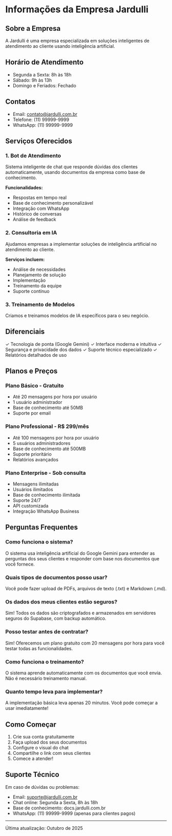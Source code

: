 # Informações da Empresa Jardulli

## Sobre a Empresa

A Jardulli é uma empresa especializada em soluções inteligentes de atendimento ao cliente usando inteligência artificial.

## Horário de Atendimento

- Segunda a Sexta: 8h às 18h
- Sábado: 9h às 13h
- Domingo e Feriados: Fechado

## Contatos

- Email: contato@jardulli.com.br
- Telefone: (11) 99999-9999
- WhatsApp: (11) 99999-9999

## Serviços Oferecidos

### 1. Bot de Atendimento
Sistema inteligente de chat que responde dúvidas dos clientes automaticamente, usando documentos da empresa como base de conhecimento.

**Funcionalidades:**
- Respostas em tempo real
- Base de conhecimento personalizável
- Integração com WhatsApp
- Histórico de conversas
- Análise de feedback

### 2. Consultoria em IA
Ajudamos empresas a implementar soluções de inteligência artificial no atendimento ao cliente.

**Serviços incluem:**
- Análise de necessidades
- Planejamento de solução
- Implementação
- Treinamento da equipe
- Suporte contínuo

### 3. Treinamento de Modelos
Criamos e treinamos modelos de IA específicos para o seu negócio.

## Diferenciais

✓ Tecnologia de ponta (Google Gemini)
✓ Interface moderna e intuitiva
✓ Segurança e privacidade dos dados
✓ Suporte técnico especializado
✓ Relatórios detalhados de uso

## Planos e Preços

### Plano Básico - Gratuito
- Até 20 mensagens por hora por usuário
- 1 usuário administrador
- Base de conhecimento até 50MB
- Suporte por email

### Plano Professional - R$ 299/mês
- Até 100 mensagens por hora por usuário
- 5 usuários administradores
- Base de conhecimento até 500MB
- Suporte prioritário
- Relatórios avançados

### Plano Enterprise - Sob consulta
- Mensagens ilimitadas
- Usuários ilimitados
- Base de conhecimento ilimitada
- Suporte 24/7
- API customizada
- Integração WhatsApp Business

## Perguntas Frequentes

### Como funciona o sistema?
O sistema usa inteligência artificial do Google Gemini para entender as perguntas dos seus clientes e responder com base nos documentos que você fornece.

### Quais tipos de documentos posso usar?
Você pode fazer upload de PDFs, arquivos de texto (.txt) e Markdown (.md).

### Os dados dos meus clientes estão seguros?
Sim! Todos os dados são criptografados e armazenados em servidores seguros do Supabase, com backup automático.

### Posso testar antes de contratar?
Sim! Oferecemos um plano gratuito com 20 mensagens por hora para você testar todas as funcionalidades.

### Como funciona o treinamento?
O sistema aprende automaticamente com os documentos que você envia. Não é necessário treinamento manual.

### Quanto tempo leva para implementar?
A implementação básica leva apenas 20 minutos. Você pode começar a usar imediatamente!

## Como Começar

1. Crie sua conta gratuitamente
2. Faça upload dos seus documentos
3. Configure o visual do chat
4. Compartilhe o link com seus clientes
5. Comece a atender!

## Suporte Técnico

Em caso de dúvidas ou problemas:

- Email: suporte@jardulli.com.br
- Chat online: Segunda a Sexta, 8h às 18h
- Base de conhecimento: docs.jardulli.com.br
- WhatsApp: (11) 99999-9999 (apenas para clientes pagos)

---

Última atualização: Outubro de 2025
